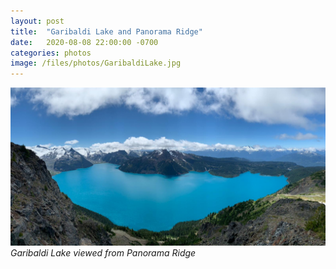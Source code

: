 ```yaml
---
layout: post
title:  "Garibaldi Lake and Panorama Ridge"
date:   2020-08-08 22:00:00 -0700
categories: photos
image: /files/photos/GaribaldiLake.jpg
---
```


![Garibaldi lake](/files/photos/GaribaldiLake.jpg)
*Garibaldi Lake viewed from Panorama Ridge*
